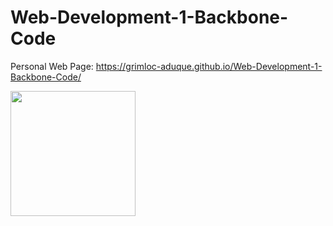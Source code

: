 # Web-Development-1-Backbone-Code

Personal Web Page: https://grimloc-aduque.github.io/Web-Development-1-Backbone-Code/

<img src="https://github.com/grimloc-aduque/Web-Development-1-Backbone-Code/blob/master/public/logo_main.png" style="width:200px;"/>

